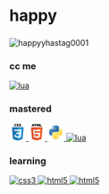 # happy

<h3 align="center"></h3>

<p align="left"> <img src="https://komarev.com/ghpvc/?username=happyyhastag0001&label=Profile%20views&color=0e75b6&style=flat" alt="happyyhastag0001" /> </p>

<h3 align="left">cc me</h3>
<p align="left">
</a> <a href="https://discord.com/users/506812369427759124" target="_blank" rel="noreferrer"> <img src="https://www.svgrepo.com/show/353655/discord-icon.svg" alt="lua" width="30" height="30"/> </a>  
</p>

<h3 align="left">mastered</h3>
<p align="left"> <a href="https://www.w3schools.com/css/" target="_blank" rel="noreferrer"> <img src="https://raw.githubusercontent.com/devicons/devicon/master/icons/css3/css3-original-wordmark.svg" alt="css3" width="30" height="30"/> </a> <a href="https://www.w3.org/html/" target="_blank" rel="noreferrer"> <img src="https://raw.githubusercontent.com/devicons/devicon/master/icons/html5/html5-original-wordmark.svg" alt="html5" width="30" height="30"/> </a> <a href="https://www.python.org" target="_blank" rel="noreferrer"> <img src="https://raw.githubusercontent.com/devicons/devicon/master/icons/python/python-original.svg" alt="python" width="30" height="30"/> </a> <a href="https://www.lua.org/" target="_blank" rel="noreferrer"> <img src="https://upload.wikimedia.org/wikipedia/commons/c/cf/Lua-Logo.svg" alt="lua" width="30" height="30"/> </a> </p>

<h3 align="left">learning</h3>
<p align="left"> <a href="https://www.javascript.com/" target="_blank" rel="noreferrer"> <img src="https://cdn-icons-png.flaticon.com/512/5968/5968292.png" alt="css3" width="30" height="30"/> </a> <a href="https://nodejs.org/en/" target="_blank" rel="noreferrer"> <img src="[https://ibb.co/LpMZbqQ](https://i.ibb.co/h8kmhnX/kisspng-node-js-javascript-web-application-express-js-comp-5ae0f84e5e7537-0464945815246930703869-rem.png)" alt="html5" width="30" height="30"/> </a> <a href="https://nodejs.org/en/" target="_blank" rel="noreferrer"> <img src="https://cdn.icon-icons.com/icons2/512/PNG/512/prog-nodejs01_icon-icons.com_50781.png" alt="html5" width="30" height="30"/>
 
